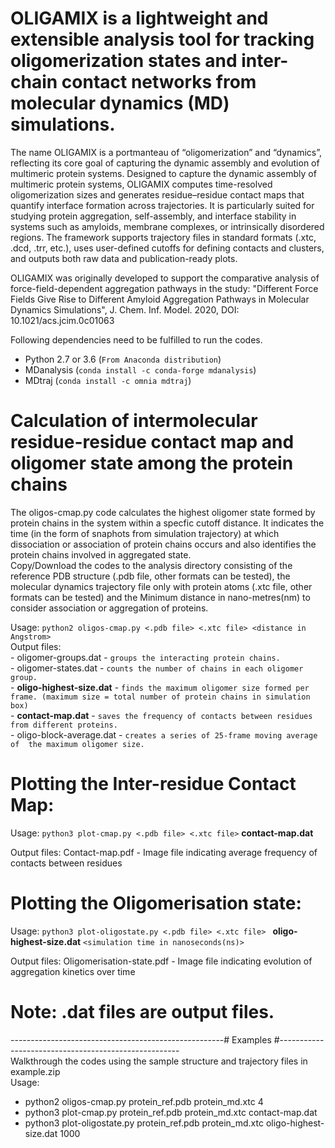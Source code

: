 # **OLIGAMIX** is a lightweight and extensible analysis tool for tracking oligomerization states and inter-chain contact networks from molecular dynamics (MD) simulations.

The name OLIGAMIX is a portmanteau of “oligomerization” and “dynamics”, reflecting its core goal of capturing the dynamic assembly and evolution of multimeric protein systems. Designed to capture the dynamic assembly of multimeric protein systems, OLIGAMIX computes time-resolved oligomerization sizes and generates residue–residue contact maps that quantify interface formation across trajectories. It is particularly suited for studying protein aggregation, self-assembly, and interface stability in systems such as amyloids, membrane complexes, or intrinsically disordered regions. The framework supports trajectory files in standard formats (.xtc, .dcd, .trr, etc.), uses user-defined cutoffs for defining contacts and clusters, and outputs both raw data and publication-ready plots. 

OLIGAMIX was originally developed to support the comparative analysis of force-field-dependent aggregation pathways in the study:
"Different Force Fields Give Rise to Different Amyloid Aggregation Pathways in Molecular Dynamics Simulations", J. Chem. Inf. Model. 2020, DOI: 10.1021/acs.jcim.0c01063

Following dependencies need to be fulfilled to run the codes.
  - Python 2.7 or 3.6 (`From Anaconda distribution`)
  - MDanalysis        (`conda install -c conda-forge mdanalysis`)
  - MDtraj            (`conda install -c omnia mdtraj`)

# Calculation of intermolecular residue-residue contact map and oligomer state among the protein chains
The oligos-cmap.py code calculates the highest oligomer state formed by protein chains in the system within a specfic cutoff distance. It indicates the time (in the form of snaphots from simulation trajectory) at which dissociation or association of protein chains occurs and also identifies the protein chains involved in aggregated state.\
Copy/Download the codes to the analysis directory consisting of the reference PDB structure (.pdb file, other formats can be tested), the molecular dynamics trajectory file only with protein atoms (.xtc file, other formats can be tested) and the Minimum distance in nano-metres(nm) to consider association or aggregation of proteins.

Usage: `python2 oligos-cmap.py <.pdb file> <.xtc file> <distance in Angstrom>`\
Output files:\
             -   oligomer-groups.dat       - `groups the interacting protein chains.`\
             -   oligomer-states.dat       - `counts the number of chains in each oligomer group.`\
             - **oligo-highest-size.dat**  - `finds the maximum oligomer size formed per frame. (maximum size = total number of protein chains in simulation box)`\
             - **contact-map.dat**         - `saves the frequency of contacts between residues from different proteins.`\
             -   oligo-block-average.dat   - `creates a series of 25-frame moving average of  the maximum oligomer size.`

# Plotting the Inter-residue Contact Map:

Usage: `python3 plot-cmap.py <.pdb file> <.xtc file>` **contact-map.dat**

Output files: Contact-map.pdf             - Image file indicating average frequency of contacts between residues

# Plotting the Oligomerisation state:

Usage: `python3 plot-oligostate.py <.pdb file> <.xtc file> ` **oligo-highest-size.dat**  `<simulation time in nanoseconds(ns)>`

Output files: Oligomerisation-state.pdf   - Image file indicating evolution of aggregation kinetics over time
  
  
# Note: **<filename>.dat**  files are output files.
-----------------------------------------------------# Examples #-----------------------------------------------------\
Walkthrough the codes using the sample structure and trajectory files in example.zip\
Usage:
- python2 oligos-cmap.py protein_ref.pdb  protein_md.xtc 4
- python3 plot-cmap.py protein_ref.pdb  protein_md.xtc contact-map.dat
- python3 plot-oligostate.py protein_ref.pdb  protein_md.xtc oligo-highest-size.dat 1000
  
  
